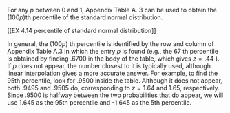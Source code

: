 For any $p$ between 0 and 1, Appendix Table A. 3 can be used to obtain the $\left( {100p}\right)$th percentile of the standard normal distribution.

[[EX 4.14 percentile of standard normal distribution]]

In general, the $\left( {100p}\right)$ th percentile is identified by the row and column of Appendix Table A.3 in which the entry $p$ is found (e.g., the 67 th percentile is obtained by finding .6700 in the body of the table, which gives $z = {.44}$ ). 
If $p$ does not appear, the number closest to it is typically used, although linear interpolation gives a more accurate answer. 
For example, to find the 95th percentile, look for .9500 inside the table. 
Although it does not appear, both .9495 and .9505 do, corresponding to $z = {1.64}$ and 1.65, respectively. 
Since .9500 is halfway between the two probabilities that do appear, we will use 1.645 as the 95th percentile and -1.645 as the 5th percentile.
